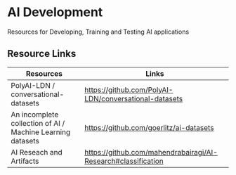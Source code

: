 # AI Development
Resources for Developing, Training and Testing AI applications

## Resource Links

| Resources | Links |
| --- | --- |
| PolyAI-LDN / conversational-datasets | https://github.com/PolyAI-LDN/conversational-datasets |
| An incomplete collection of AI / Machine Learning datasets | https://github.com/goerlitz/ai-datasets |
| AI Reseach and Artifacts | https://github.com/mahendrabairagi/AI-Research#classification |
